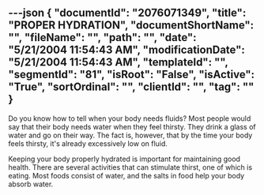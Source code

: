 ---json
{
  "documentId": "2076071349",
  "title": "PROPER HYDRATION",
  "documentShortName": "",
  "fileName": "",
  "path": "",
  "date": "5/21/2004 11:54:43 AM",
  "modificationDate": "5/21/2004 11:54:43 AM",
  "templateId": "",
  "segmentId": "81",
  "isRoot": "False",
  "isActive": "True",
  "sortOrdinal": "",
  "clientId": "",
  "tag": ""
}
---

Do you know how to tell when your body needs fluids? Most people would say that their body needs water when they feel thirsty. They drink a glass of water and go on their way. The fact is, however, that by the time your body feels thirsty, it's already excessively low on fluid.

Keeping your body properly hydrated is important for maintaining good health. There are several activities that can stimulate thirst, one of which is eating. Most foods consist of water, and the salts in food help your body absorb water.
